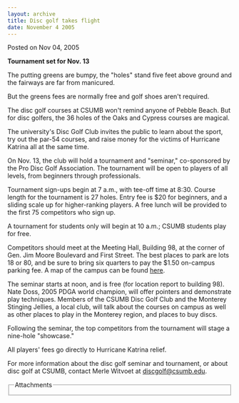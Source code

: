 ```yaml
---
layout: archive
title: Disc golf takes flight
date: November 4 2005
---
```





<span class="date">Posted on Nov 04, 2005    </span>
<p><strong>Tournament set for Nov. 13</strong></p>
<p>The putting greens are bumpy, the &quot;holes&quot; stand five feet above
ground and the fairways are far from manicured.</p>
<p>But the greens fees are normally free and golf shoes aren&apos;t
required.</p>
<p>The disc golf courses at CSUMB won&apos;t remind anyone of Pebble
Beach. But for disc golfers, the 36 holes of the Oaks and Cypress
courses are magical.</p>
<p>The university&apos;s Disc Golf Club invites the public to learn
about the sport, try out the par-54 courses, and raise money for
the victims of Hurricane Katrina all at the same time.</p>
<p>On Nov. 13, the club will hold a tournament and &quot;seminar,&quot;
co-sponsored by the Pro Disc Golf Association. The tournament will
be open to players of all levels, from beginners through
professionals.</p>
<p>Tournament sign-ups begin at 7 a.m., with tee-off time at 8:30.
Course length for the tournament is 27 holes. Entry fee is $20 for
beginners, and a sliding scale up for higher-ranking players. A
free lunch will be provided to the first 75 competitors who sign
up.</p>
<p>A tournament for students only will begin at 10 a.m.; CSUMB
students play for free.</p>
<p>Competitors should meet at the Meeting Hall, Building 98, at the
corner of Gen. Jim Moore Boulevard and First Street. The best
places to park are lots 18 or 80, and be sure to bring six quarters
to pay the $1.50 on-campus parking fee. A map of the campus can be
found <a href="http://csumb.edu/general/campus_map/" rel="nofollow">here</a>.</p>
<p>The seminar starts at noon, and is free (for location report to
building 98). Nate Doss, 2005 PDGA world champion, will offer
pointers and demonstrate play techniques. Members of the CSUMB Disc
Golf Club and the Monterey Stinging Jellies, a local club, will
talk about the courses on campus as well as other places to play in
the Monterey region, and places to buy discs.</p>
<p>Following the seminar, the top competitors from the tournament
will stage a nine-hole &quot;showcase.&quot;</p>
<p>All players&apos; fees go directly to Hurricane Katrina relief.</p>
<p>For more information about the disc golf seminar and tournament,
or about disc golf at CSUMB, contact Merle Witvoet at <a href="mailto:discgolf@csumb.edu">discgolf@csumb.edu</a>.</p>
<fieldset class="fieldgroup group-attachments">
<legend>Attachments</legend>
<div class="field field-type-emvideo field-field-attach-video">
<div class="field-items">
<div class="field-item odd">
<div class="emvideo emvideo-video emvideo-"/>
</div>
</div>
</div>
</fieldset>






